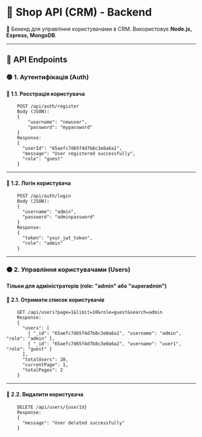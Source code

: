 # 🛒 Shop API (CRM) - Backend

🚀 Бекенд для управління користувачами в CRM. Використовує **Node.js, Express, MongoDB**.

---

## 🔗 **API Endpoints**

### 🟢 1. Аутентифікація (Auth)
#### **📌 1.1. Реєстрація користувача**
```http
    POST /api/auth/register
    Body (JSON):
    {
        "username": "newuser",
        "password": "mypassword"
    }
    Response:
    {
      "userId": "65aefc7d65f4d7b8c3e0a6a1",
      "message": "User registered successfully",
      "role": "guest"
    }
```

---

#### **📌 1.2. Логін користувача**
```
    POST /api/auth/login
    Body (JSON):
    {
      "username": "admin",
      "password": "adminpassword"
    }
    Response:
    {
      "token": "your_jwt_token",
      "role": "admin"
    }
```

---

### 🟠 2. Управління користувачами (Users)
#### Тільки для адміністраторів (role: "admin" або "superadmin")
#### **📌 2.1. Отримати список користувачів**
```
    GET /api/users?page=1&limit=10&role=guest&search=admin
    Response:
    {
      "users": [
        { "_id": "65aefc7d65f4d7b8c3e0a6a1", "username": "admin", "role": "admin" },
        { "_id": "65aefc7d65f4d7b8c3e0a6a2", "username": "user1", "role": "guest" }
      ],
      "totalUsers": 20,
      "currentPage": 1,
      "totalPages": 2
    }
```

---

#### **📌 2.2. Видалити користувача**
```
    DELETE /api/users/{userId}
    Response:
    {
      "message": "User deleted successfully"
    }
```
